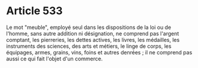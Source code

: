 # Article 533

Le mot "meuble", employé seul dans les dispositions de la loi ou de l'homme, sans autre addition ni désignation, ne comprend pas l'argent comptant, les pierreries, les dettes actives, les livres, les médailles, les instruments des sciences, des arts et métiers, le linge de corps, les équipages, armes, grains, vins, foins et autres denrées ; il ne comprend pas aussi ce qui fait l'objet d'un commerce.
